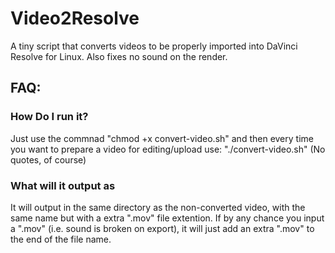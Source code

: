 # Video2Resolve
A tiny script that converts videos to be properly imported into DaVinci Resolve for Linux. Also fixes no sound on the render.

## FAQ:

### How Do I run it?
Just use the commnad "chmod +x convert-video.sh" and then every time you want to prepare a video for editing/upload use: "./convert-video.sh" (No quotes, of course)

### What will it output as
It will output in the same directory as the non-converted video, with the same name but with a extra ".mov" file extention. If by any chance you input a ".mov" (i.e. sound is broken on export), it will just add an extra ".mov" to the end of the file name.
